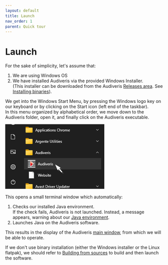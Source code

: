 ```yaml
---
layout: default
title: Launch
nav_order: 1
parent: Quick tour
---
```

# Launch

For the sake of simplicity, let's assume that:
1. We are using Windows OS
2. We have installed Audiveris via the provided Windows Installer.  
(This installer can be downloaded from the Audiveris
[Releases area](https://github.com/Audiveris/audiveris/releases).
See [Installing binaries](../install/binaries.md)).

We get into the Windows Start Menu, by pressing the Windows logo key on our keyboard
or by clicking on the Start icon (left end of the taskbar).  
In this menu organized by alphabetical order, we move down to the Audiveris folder,
open it, and finally click on the Audiveris executable.

![](../../assets/images/windows_start_menu_wide.png)

This opens a small terminal window which automatically:
1. Checks our installed Java environment.  
If the check fails, Audiveris is not launched.
Instead, a message appears, warning about our [Java environment](../install/binaries.md#java-environment).
2. Launches Java on the Audiveris software.

This results in the display of the Audiveris [main window](../main_window/README.md), from which we will be able to operate.

If we don't use binary installation (either the Windows installer or the Linux flatpak),
we should refer to [Building from sources](../install/sources.md)
to build and then launch the software.
